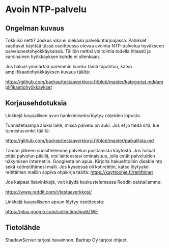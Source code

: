 # Avoin NTP-palvelu

## Ongelman kuvaus

Tökkiikö netti? Joskus vika ei olekaan palveluntarjoajassa. Pahikset saattavat käyttää tässä osoitteessa olevaa avointa NTP-palvelua hyväkseen palvelunestohyökkäyksissä. Tällöin nettisi voi toimia todella hitaasti ja varsinainen hyökkäyksen kohde ei ollenkaan.

Jos haluat ymmärtää paremmin kuinka tämä tapahtuu, katso amplifikaatiohyökkäyksen kuvaus täältä:

<https://github.com/badrap/testaaverkkosi.fi/blob/master/kategoriat.md#amplifikaatiohyökkäykset>

## Korjausehdotuksia

Linkkejä kaupallisen avun hankkimiseksi löytyy ohjeiden lopusta.

Tunnistetaampa aluksi laite, missä palvelu on auki. Jos et jo tiedä sitä, lue tunnistusvinkit täältä:

<https://github.com/badrap/testaaverkkosi.fi/blob/master/paikallista.md>

Tämän jälkeen suosittelemme palvelun poistamista käytöstä. Jos haluat pitää palvelun päällä, etsi laitteestasi ominaisuus, jolla estät palveluiden näkymisen Internetiin. Googlesta on apua. Kirjoita hakuehtoihin disable ntp sekä kotireitittimesi malli. Jos kyseessä oli kotireititin, katso löytyykö reitittimen malliin sopiva ohjekirja täältä: <https://kayttoohje.fi/reitittimet>

Jos kaipaat lisävinkkejä, voit käydä keskustelemassa Reddit-palstallamme:

<https://www.reddit.com/r/testaaverkkosi/>

Linkkejä kaupalliseen apuun löytyy osoitteesta:

<https://plus.google.com/collection/wu6ZWE>

## Tietolähde

ShadowServer tarjosi havainnon. Badrap Oy tarjosi ohjeet.
